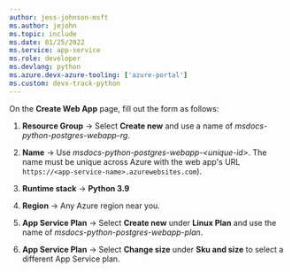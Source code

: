 ```yaml
---
author: jess-johnson-msft
ms.author: jejohn
ms.topic: include
ms.date: 01/25/2022
ms.service: app-service
ms.role: developer
ms.devlang: python
ms.azure.devx-azure-tooling: ['azure-portal']
ms.custom: devx-track-python
---
```


On the **Create Web App** page, fill out the form as follows:

1. **Resource Group** &rarr; Select **Create new** and use a name of *msdocs-python-postgres-webapp-rg*.

1. **Name** &rarr; Use *msdocs-python-postgres-webapp-\<unique-id>*. The name must be unique across Azure with the web app's URL `https://<app-service-name>.azurewebsites.com`).

1. **Runtime stack** &rarr; **Python 3.9**

1. **Region** &rarr; Any Azure region near you.

1. **App Service Plan** &rarr; Select **Create new** under **Linux Plan** and use the name of *msdocs-python-postgres-webapp-plan*.

1. **App Service Plan** &rarr; Select **Change size** under **Sku and size** to select a different App Service plan.
